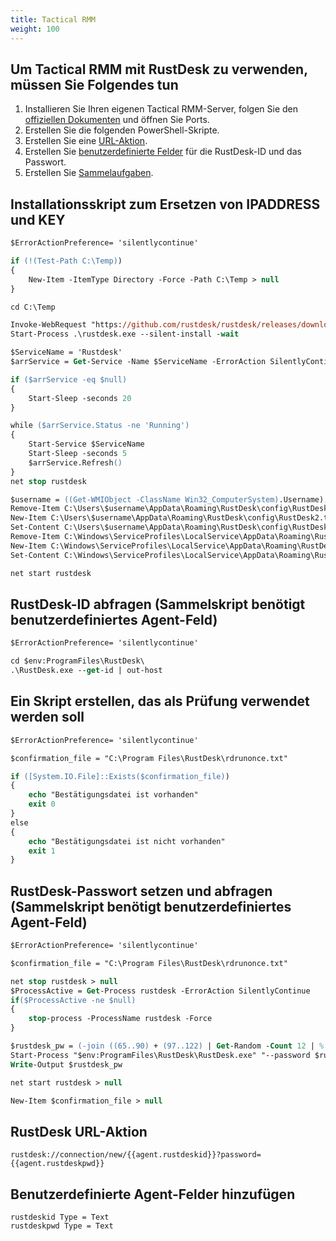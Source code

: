 ```yaml
---
title: Tactical RMM
weight: 100
---
```


## Um Tactical RMM mit RustDesk zu verwenden, müssen Sie Folgendes tun

1. Installieren Sie Ihren eigenen Tactical RMM-Server, folgen Sie den [offiziellen Dokumenten](https://docs.tacticalrmm.com/) und öffnen Sie Ports.
2. Erstellen Sie die folgenden PowerShell-Skripte.
3. Erstellen Sie eine [URL-Aktion](https://docs.tacticalrmm.com/functions/url_actions/).
4. Erstellen Sie [benutzerdefinierte Felder](https://docs.tacticalrmm.com/functions/custom_fields/) für die RustDesk-ID und das Passwort.
5. Erstellen Sie [Sammelaufgaben](https://docs.tacticalrmm.com/functions/automated_tasks/#collector-tasks).

## Installationsskript zum Ersetzen von IPADDRESS und KEY
```ps
$ErrorActionPreference= 'silentlycontinue'

if (!(Test-Path C:\Temp))
{
    New-Item -ItemType Directory -Force -Path C:\Temp > null
}

cd C:\Temp

Invoke-WebRequest "https://github.com/rustdesk/rustdesk/releases/download/1.2.2/rustdesk-1.2.2-x86_64.exe" -Outfile "rustdesk.exe"
Start-Process .\rustdesk.exe --silent-install -wait

$ServiceName = 'Rustdesk'
$arrService = Get-Service -Name $ServiceName -ErrorAction SilentlyContinue

if ($arrService -eq $null)
{
    Start-Sleep -seconds 20
}

while ($arrService.Status -ne 'Running')
{
    Start-Service $ServiceName
    Start-Sleep -seconds 5
    $arrService.Refresh()
}
net stop rustdesk

$username = ((Get-WMIObject -ClassName Win32_ComputerSystem).Username).Split('\')[1]
Remove-Item C:\Users\$username\AppData\Roaming\RustDesk\config\RustDesk2.toml
New-Item C:\Users\$username\AppData\Roaming\RustDesk\config\RustDesk2.toml
Set-Content C:\Users\$username\AppData\Roaming\RustDesk\config\RustDesk2.toml "rendezvous_server = 'IPADDRESS' `nnat_type = 1`nserial = 0`n`n[options]`ncustom-rendezvous-server = 'IPADDRESS'`nkey = 'KEY='`nrelay-server = 'IPADDRESS'`napi-server = 'https://IPADDRESS'"
Remove-Item C:\Windows\ServiceProfiles\LocalService\AppData\Roaming\RustDesk\config\RustDesk2.toml
New-Item C:\Windows\ServiceProfiles\LocalService\AppData\Roaming\RustDesk\config\RustDesk2.toml
Set-Content C:\Windows\ServiceProfiles\LocalService\AppData\Roaming\RustDesk\config\RustDesk2.toml "rendezvous_server = 'IPADDRESS' `nnat_type = 1`nserial = 0`n`n[options]`ncustom-rendezvous-server = 'IPADDRESS'`nkey = 'KEY='`nrelay-server = 'IPADDRESS'`napi-server = 'https://IPADDRESS'"

net start rustdesk
```

## RustDesk-ID abfragen (Sammelskript benötigt benutzerdefiniertes Agent-Feld)

```ps
$ErrorActionPreference= 'silentlycontinue'

cd $env:ProgramFiles\RustDesk\
.\RustDesk.exe --get-id | out-host
```

## Ein Skript erstellen, das als Prüfung verwendet werden soll

```ps
$ErrorActionPreference= 'silentlycontinue'

$confirmation_file = "C:\Program Files\RustDesk\rdrunonce.txt"

if ([System.IO.File]::Exists($confirmation_file))
{
    echo "Bestätigungsdatei ist vorhanden"
    exit 0
}
else
{
    echo "Bestätigungsdatei ist nicht vorhanden"
    exit 1
}
```

## RustDesk-Passwort setzen und abfragen (Sammelskript benötigt benutzerdefiniertes Agent-Feld)
```ps
$ErrorActionPreference= 'silentlycontinue'

$confirmation_file = "C:\Program Files\RustDesk\rdrunonce.txt"

net stop rustdesk > null
$ProcessActive = Get-Process rustdesk -ErrorAction SilentlyContinue
if($ProcessActive -ne $null)
{
    stop-process -ProcessName rustdesk -Force
}

$rustdesk_pw = (-join ((65..90) + (97..122) | Get-Random -Count 12 | % {[char]$_}))
Start-Process "$env:ProgramFiles\RustDesk\RustDesk.exe" "--password $rustdesk_pw" -wait
Write-Output $rustdesk_pw

net start rustdesk > null

New-Item $confirmation_file > null
```

## RustDesk URL-Aktion
```
rustdesk://connection/new/{{agent.rustdeskid}}?password={{agent.rustdeskpwd}}
```

## Benutzerdefinierte Agent-Felder hinzufügen
`rustdeskid Type = Text` </br>
`rustdeskpwd Type = Text`
